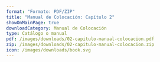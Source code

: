 ```yaml
---
format: "Formato: PDF/ZIP"
title: "Manual de Colocación: Capítulo 2"
showOnMainPage: true
downloadCategory: Manual de Colocación
type: Catálogo o manual
pdf: /images/downloads/02-capitulo-manual-colocacion.pdf
zip: /images/downloads/02-capitulo-manual-colocacion.zip
icon: /images/downloads/book.svg
---
```

